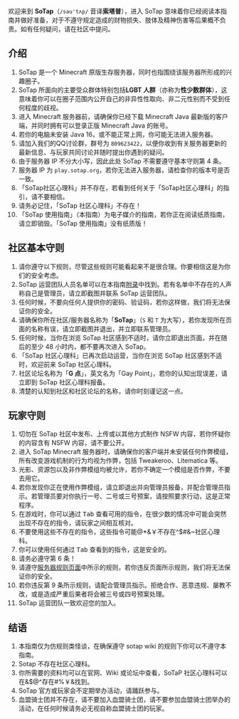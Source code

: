 欢迎来到 **SoTap**（`/səu'tʌp/` 音译**索塔普**），进入 SoTap 意味着你已经阅读本指南并做好准备，对于不遵守规定造成的财物损失、肢体及精神伤害等后果概不负责。如有任何疑问，请在社区中提问。

## 介绍
1. SoTap 是一个 Minecraft 原版生存服务器，同时也指围绕该服务器所形成的兴趣圈子。
2. SoTap 所面向的主要受众群体特别包括**LGBT 人群**（亦称为**性少数群体**），这意味着你可以在圈子范围内公开自己的非异性性取向、非二元性别而不受到任何程度的歧视。
3. 进入 Minecraft 服务器前，请确保你已经下载 Minecraft Java 最新版的客户端，并同时拥有可以登录正版 Minecraft Java 的账号。
4. 若你的电脑未安装 Java 16，或不能正常上网，你可能无法进入服务器。
6. 请加入我们的QQ讨论群，群号为 `809623422`，以便你收到有关服务器更新的最新信息、与玩家共同讨论并随时提出你遇到的疑问。
8. 由于服务器 IP 不分大小写，因此此处 SoTap 不需要遵守基本守则第 4 条。
9. 服务器 IP 为 `play.sotap.org`，若你无法进入服务器，请检查你的版本号是否一致。
10. 「SoTap社区心理科」并不存在，若看到任何关于「SoTap社区心理科」的指引，请不要相信。
11. 请务必记住，「SoTap 社区心理科」不存在！
12. 「SoTap 使用指南」（本指南）为电子媒介的指南，若你正在阅读纸质指南，请立即销毁。「SoTap 使用指南」没有纸质版！

## 社区基本守则
1. 请你遵守以下规则，尽管这些规则可能看起来不是很合理。你要相信这是为你们的安全考虑。
2. SoTap 运营团队人员名单可以在本指南[附录](https://wiki.sotap.org/#/about/management)中找到。若有名单中不存在的人声称自己是管理员，请立即截图并联系 SoTap 运营团队。
3. 任何时候，不要向任何人提供你的密码、验证码，若你这样做，我们将无法保证你的安全。
4. 请确保你所在社区/服务器名称为「**SoTap**」（`S` 和 `T` 为大写），若你发现所在页面的名称有误，请立即截图并退出，并立即联系管理员。
5. 任何时候，当你在浏览 SoTap 社区感到不适时，请你立即退出页面，并在随后的至少 48 小时内，都不要再次进入 SoTap。
6. 「SoTap 社区心理科」已再次启动运营，当你在浏览 SoTap 社区感到不适时，欢迎前来 SoTap 社区心理科。
7. 社区论坛名称为「**G 点**」，英文名为「Gay Point」，若你的认知出现误差，请立即到 SoTap 社区心理科报备。
8. 清楚的认知到社区和社区论坛的名称，请你时刻谨记这一点。

## 玩家守则
1. 切勿在 SoTap 社区中发布、上传或以其他方式制作 NSFW 内容，若你怀疑你的内容含有 NSFW 内容，请不要公开。
2. 进入 SoTap Minecraft 服务器时，请确保你的客户端并未安装任何作弊模组，所有改变游戏机制的行为均视为作弊，包括 Tweakeroo、Litematica 等。
3. 光影、资源包以及非作弊模组均被允许，若你不确定一个模组是否作弊，不要去用它。
4. 若你发现你正在使用作弊模组，请立即退出并向管理员报备，并配合管理员指示。若管理员要对你执行一号、二号或三号预案，请按照要求行动，这是正常程序。
5. 在游戏时，你可以通过 <kbd>Tab</kbd> 查看可用的指令，在很少数的情况中可能会突然出现不存在的指令，请玩家之间相互核对。
6. 不要使用这些不存在的指令，这些指令可能@\*&￥不存在^$#&~社区心理科。
7. 你可以使用任何通过 <kbd>Tab</kbd> 查看到的指令，这是安全的。
8. 请务必遵守第 6 条！
9. 请遵守[服务器规则页面](https://sotap.org/rules)中所示的规则，若你违反页面所示规则，我们将无法保证你的安全。
10. 若你违反第 9 条所示规则，请配合管理员指示。拒绝合作、恶意违规、屡教不改，或是造成严重后果者将会被三号或四号预案处理。
11. SoTap 运营团队一致欢迎您的加入。

## 结语
1. 本指南仅为仿规则类怪谈，在确保遵守 sotap wiki 的规则下你可以不遵守本指南。
2. Sotap 不存在社区心理科。
3. 你所需要的资料均可以在官网、Wiki 或论坛中查看，SoTaP 社区心理科可以在&$@^存在#%￥&找到。
4. SoTap 官方或玩家会不定期举办活动，请踊跃参与。
5. 血盟骑士团并不存在，请不要加入血盟骑士团，请不要参加血盟骑士团举办的活动，在任何时候请务必无视自称血盟骑士团的玩家。
